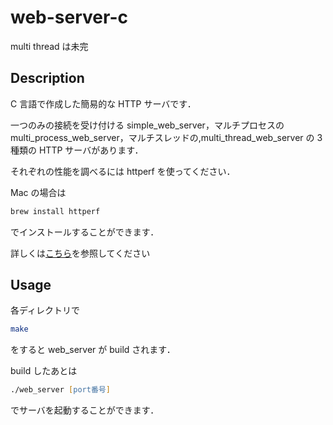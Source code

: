 # web-server-c

multi thread は未完

## Description

C 言語で作成した簡易的な HTTP サーバです．

一つのみの接続を受け付ける simple_web_server，マルチプロセスの multi_process_web_server，マルチスレッドの,multi_thread_web_server の 3 種類の HTTP サーバがあります．

それぞれの性能を調べるには httperf を使ってください．

Mac の場合は

```zsh
brew install httperf
```

でインストールすることができます．

詳しくは[こちら](https://github.com/httperf/httperf)を参照してください

## Usage

各ディレクトリで

```zsh
make
```

をすると web_server が build されます．

build したあとは

```zsh
./web_server [port番号]
```

でサーバを起動することができます．
